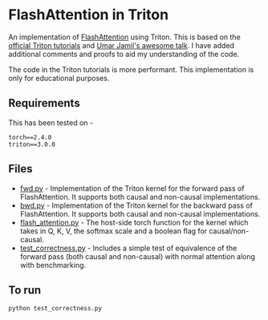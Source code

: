 # FlashAttention in Triton

An implementation of [FlashAttention](https://arxiv.org/abs/2307.08691) using Triton. This is based on the [official Triton tutorials](https://triton-lang.org/main/getting-started/tutorials/06-fused-attention.html) and [Umar Jamil's awesome talk](https://www.youtube.com/watch?v=zy8ChVd_oTM).
I have added additional comments and proofs to aid my understanding of the code.

The code in the Triton tutorials is more performant. This implementation is only for educational purposes.

## Requirements
This has been tested on -
```
torch==2.4.0
triton==3.0.0
```

## Files
* [fwd.py](fwd.py) - Implementation of the Triton kernel for the forward pass of FlashAttention. It supports both causal and non-causal implementations.
* [bwd.py](bwd.py) - Implementation of the Triton kernel for the backward pass of FlashAttention. It supports both causal and non-causal implementations.
* [flash_attention.py](flash_attention.py) - The host-side torch function for the kernel which takes in Q, K, V, the softmax scale and a boolean flag for causal/non-causal.
* [test_correctness.py](test_correctness.py) - Includes a simple test of equivalence of the forward pass (both causal and non-causal) with normal attention along with benchmarking.

## To run
    
```python test_correctness.py```